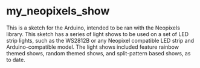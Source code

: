 # my_neopixels_show

This is a sketch for the Arduino, intended to be ran with the Neopixels library. This sketch has a series of light shows to be used on a set of LED strip lights, such as the WS2812B or any Neopixel compatible LED strip and Arduino-compatible model. The light shows included feature rainbow themed shows, random themed shows, and split-pattern based shows, as to date.




